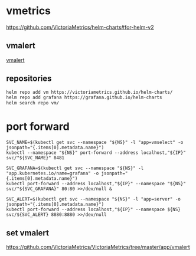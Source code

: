 # vmetrics

<https://github.com/VictoriaMetrics/helm-charts#for-helm-v2>

## vmalert

[vmalert](https://github.com/VictoriaMetrics/helm-charts/tree/master/charts/victoria-metrics-alert)  


## repositories

```sh
helm repo add vm https://victoriametrics.github.io/helm-charts/
helm repo add grafana https://grafana.github.io/helm-charts
helm search repo vm/
```

# port forward
```
SVC_NAME=$(kubectl get svc --namespace "${NS}" -l "app=vmselect" -o jsonpath="{.items[0].metadata.name}")
kubectl --namespace "${NS}" port-forward --address localhost,"${IP}" svc/"${SVC_NAME}" 8481

SVC_GRAFANA=$(kubectl get svc --namespace "${NS}" -l "app.kubernetes.io/name=grafana" -o jsonpath="{.items[0].metadata.name}")
kubectl port-forward --address localhost,"${IP}" --namespace "${NS}" svc/"${SVC_GRAFANA}" 80:80 >>/dev/null &

SVC_ALERT=$(kubectl get svc --namespace "${NS}" -l "app=server" -o jsonpath="{.items[0].metadata.name}")
kubectl port-forward --address localhost,"${IP}" --namespace ${NS} svc/${SVC_ALERT} 8880:8880 >>/dev/null
```

## set vmalert

<https://github.com/VictoriaMetrics/VictoriaMetrics/tree/master/app/vmalert>
